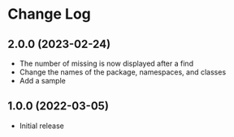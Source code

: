 # Change Log

## 2.0.0 (2023-02-24)

- The number of missing is now displayed after a find
- Change the names of the package, namespaces, and classes
- Add a sample

## 1.0.0 (2022-03-05)

- Initial release
